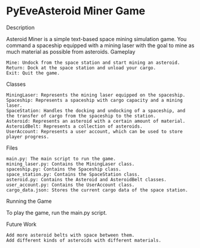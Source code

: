# PyEveAsteroid Miner Game
Description

Asteroid Miner is a simple text-based space mining simulation game. You command a spaceship equipped with a mining laser with the goal to mine as much material as possible from asteroids.
Gameplay

    Mine: Undock from the space station and start mining an asteroid.
    Return: Dock at the space station and unload your cargo.
    Exit: Quit the game.

Classes

    MiningLaser: Represents the mining laser equipped on the spaceship.
    Spaceship: Represents a spaceship with cargo capacity and a mining laser.
    SpaceStation: Handles the docking and undocking of a spaceship, and the transfer of cargo from the spaceship to the station.
    Asteroid: Represents an asteroid with a certain amount of material.
    AsteroidBelt: Represents a collection of asteroids.
    UserAccount: Represents a user account, which can be used to store player progress.

Files

    main.py: The main script to run the game.
    mining_laser.py: Contains the MiningLaser class.
    spaceship.py: Contains the Spaceship class.
    space_station.py: Contains the SpaceStation class.
    asteroid.py: Contains the Asteroid and AsteroidBelt classes.
    user_account.py: Contains the UserAccount class.
    cargo_data.json: Stores the current cargo data of the space station.

Running the Game

To play the game, run the main.py script.


Future Work

    Add more asteroid belts with space between them.
    Add different kinds of asteroids with different materials.
